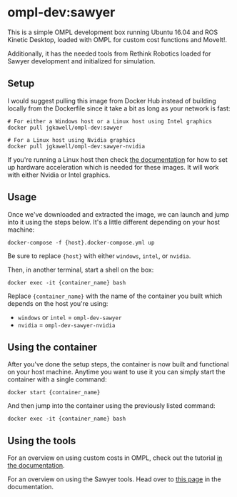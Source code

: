 # ompl-dev:sawyer

This is a simple OMPL development box running Ubuntu 16.04 and ROS Kinetic Desktop, loaded with OMPL for custom cost functions and MoveIt!.

Additionally, it has the needed tools from Rethink Robotics loaded for Sawyer development and initialized for simulation.


## Setup

I would suggest pulling this image from Docker Hub instead of building locally from the Dockerfile since it take a bit as long as your network is fast:

```
# For either a Windows host or a Linux host using Intel graphics
docker pull jgkawell/ompl-dev:sawyer

# For a Linux host using Nvidia graphics
docker pull jgkawell/ompl-dev:sawyer-nvidia
```

If you're running a Linux host then check [the documentation](../docs/hardware-acceleration-linux.md) for how to set up hardware acceleration which is needed for these images. It will work with either Nvidia or Intel graphics.


## Usage

Once we've downloaded and extracted the image, we can launch and jump into it using the steps below. It's a little different depending on your host machine:

```
docker-compose -f {host}.docker-compose.yml up
```

Be sure to replace `{host}` with either `windows`, `intel`, or `nvidia`.

Then, in another terminal, start a shell on the box:

```
docker exec -it {container_name} bash
```

Replace `{container_name}` with the name of the container you built which depends on the host you're using:

- `windows` or `intel` = `ompl-dev-sawyer`
- `nvidia` = `ompl-dev-sawyer-nvidia`


## Using the container

After you've done the setup steps, the container is now built and functional on your host machine. Anytime you want to use it you can simply start the container with a single command:

```
docker start {container_name}
```

And then jump into the container using the previously listed command:

```
docker exec -it {container_name} bash
```


## Using the tools

For an overview on using custom costs in OMPL, check out the tutorial [in the documentation](../../docs/custom-cost-ompl.md).

For an overview on using the Sawyer tools. Head over to [this page](../../docs/simulated-sawyer.md) in the documentation.

